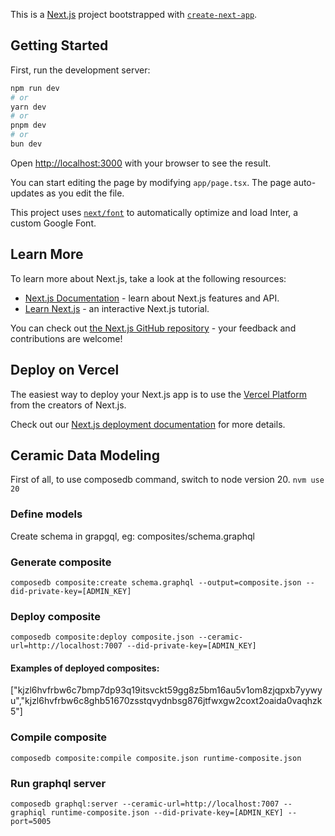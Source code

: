 This is a [Next.js](https://nextjs.org/) project bootstrapped with [`create-next-app`](https://github.com/vercel/next.js/tree/canary/packages/create-next-app).

## Getting Started

First, run the development server:

```bash
npm run dev
# or
yarn dev
# or
pnpm dev
# or
bun dev
```

Open [http://localhost:3000](http://localhost:3000) with your browser to see the result.

You can start editing the page by modifying `app/page.tsx`. The page auto-updates as you edit the file.

This project uses [`next/font`](https://nextjs.org/docs/basic-features/font-optimization) to automatically optimize and load Inter, a custom Google Font.

## Learn More

To learn more about Next.js, take a look at the following resources:

- [Next.js Documentation](https://nextjs.org/docs) - learn about Next.js features and API.
- [Learn Next.js](https://nextjs.org/learn) - an interactive Next.js tutorial.

You can check out [the Next.js GitHub repository](https://github.com/vercel/next.js/) - your feedback and contributions are welcome!

## Deploy on Vercel

The easiest way to deploy your Next.js app is to use the [Vercel Platform](https://vercel.com/new?utm_medium=default-template&filter=next.js&utm_source=create-next-app&utm_campaign=create-next-app-readme) from the creators of Next.js.

Check out our [Next.js deployment documentation](https://nextjs.org/docs/deployment) for more details.


## Ceramic Data Modeling 
First of all, to use composedb command, switch to node version 20. 
`nvm use 20` 

### Define models 
Create schema in grapgql, eg: composites/schema.graphql
### Generate composite

`composedb composite:create schema.graphql --output=composite.json --did-private-key=[ADMIN_KEY]`

### Deploy composite
`composedb composite:deploy composite.json --ceramic-url=http://localhost:7007 --did-private-key=[ADMIN_KEY]`
#### Examples of deployed composites: 
<!-- ["kjzl6hvfrbw6cb1xctc6896v8id5qnmcdg0biqaez3yuytrsgpjaa0czc32bdgn","kjzl6hvfrbw6c7zk4c0rksxamnpnaimwnpgyme24cfd3q0gmba5km2tzkns4dfi"] -->
["kjzl6hvfrbw6c7bmp7dp93q19itsvckt59gg8z5bm16au5v1om8zjqpxb7yywyu","kjzl6hvfrbw6c8ghb51670zsstqvydnbsg876jtfwxgw2coxt2oaida0vaqhzk5"]


### Compile composite 
`composedb composite:compile composite.json runtime-composite.json`

### Run graphql server
`composedb graphql:server --ceramic-url=http://localhost:7007 --graphiql runtime-composite.json --did-private-key=[ADMIN_KEY] --port=5005`

